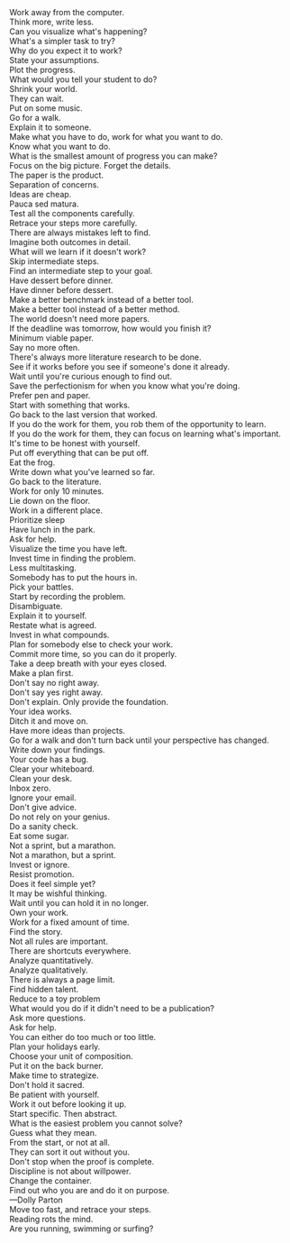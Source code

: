 <div class="card">Work away from the computer.</div>
<div class="card">Think more, write less.</div>
<div class="card">Can you visualize what's happening?</div>
<div class="card">What's a simpler task to try?</div>
<div class="card">Why do you expect it to work?</div>
<div class="card">State your assumptions.</div>
<div class="card">Plot the progress.</div>
<div class="card">What would you tell your student to do?</div>
<div class="card">Shrink your world.</div>
<div class="card">They can wait.</div>
<div class="card">Put on some music.</div>
<div class="card">Go for a walk.</div>
<div class="card">Explain it to someone.</div>
<div class="card">Make what you have to do, work for what you want to do.</div>
<div class="card">Know what you want to do.</div>
<div class="card">What is the smallest amount of progress you can make?</div>
<div class="card">Focus on the big picture. Forget the details.</div>
<div class="card">The paper is the product.</div>
<div class="card">Separation of concerns.</div>
<div class="card">Ideas are cheap.</div>
<div class="card">Pauca sed matura.</div>
<div class="card">Test all the components carefully.</div>
<div class="card">Retrace your steps more carefully.</div>
<div class="card">There are always mistakes left to find.</div>
<div class="card">Imagine both outcomes in detail.</div>
<div class="card">What will we learn if it doesn't work?</div>
<div class="card">Skip intermediate steps.</div>
<div class="card">Find an intermediate step to your goal.</div>
<div class="card">Have dessert before dinner.</div>
<div class="card">Have dinner before dessert.</div>
<div class="card">Make a better benchmark instead of a better tool.</div>
<div class="card">Make a better tool instead of a better method.</div>
<div class="card">The world doesn't need more papers.</div>
<div class="card">If the deadline was tomorrow, how would you finish it?</div>
<div class="card">Minimum viable paper.</div>
<div class="card">Say no more often.</div>
<div class="card">There's always more literature research to be done.</div>
<div class="card">See if it works before you see if someone's done it already.</div>
<div class="card">Wait until you're curious enough to find out.</div>
<div class="card">Save the perfectionism for when you know what you're doing.</div>
<div class="card">Prefer pen and paper.</div>
<div class="card">Start with something that works.</div>
<div class="card">Go back to the last version that worked.</div>
<div class="card">If you do the work for them, you rob them of the opportunity to learn.</div>
<div class="card">If you do the work for them, they can focus on learning what's important.</div>
<div class="card">It's time to be honest with yourself.</div>
<div class="card">Put off everything that can be put off.</div>
<div class="card">Eat the frog.</div>
<div class="card">Write down what you've learned so far.</div>
<div class="card">Go back to the literature.</div>
<div class="card">Work for only 10 minutes.</div>
<div class="card">Lie down on the floor.</div>
<div class="card">Work in a different place.</div>
<div class="card">Prioritize sleep</div>
<div class="card">Have lunch in the park.</div>
<div class="card">Ask for help.</div>
<div class="card">Visualize the time you have left.</div>
<div class="card">Invest time in finding the problem.</div>
<div class="card">Less multitasking.</div>
<div class="card">Somebody has to put the hours in.</div>
<div class="card">Pick your battles.</div>
<div class="card">Start by recording the problem.</div>
<div class="card">Disambiguate.</div>
<div class="card">Explain it to yourself.</div>
<div class="card">Restate what is agreed.</div>
<div class="card">Invest in what compounds.</div>
<div class="card">Plan for somebody else to check your work.</div>
<div class="card">Commit more time, so you can do it properly.</div>
<div class="card">Take a deep breath with your eyes closed.</div>
<div class="card">Make a plan first.</div>
<div class="card">Don't say no right away.</div>
<div class="card">Don't say yes right away.</div>
<div class="card">Don't explain. Only provide the foundation.</div>
<div class="card">Your idea works.</div>
<div class="card">Ditch it and move on.</div>
<div class="card">Have more ideas than projects.</div>
<div class="card">Go for a walk and don't turn back until your perspective has changed.</div>
<div class="card">Write down your findings.</div>
<div class="card">Your code has a bug.</div>
<div class="card">Clear your whiteboard.</div>
<div class="card">Clean your desk.</div>
<div class="card">Inbox zero.</div>
<div class="card">Ignore your email.</div>
<div class="card">Don't give advice.</div>
<div class="card">Do not rely on your genius.</div>
<div class="card">Do a sanity check.</div>
<div class="card">Eat some sugar.</div>
<div class="card">Not a sprint, but a marathon.</div>
<div class="card">Not a marathon, but a sprint.</div>
<div class="card">Invest or ignore.</div>
<div class="card">Resist promotion.</div>
<div class="card">Does it feel simple yet?</div>
<div class="card">It may be wishful thinking.</div>
<div class="card">Wait until you can hold it in no longer.</div>
<div class="card">Own your work.</div>
<div class="card">Work for a fixed amount of time.</div>
<div class="card">Find the story.</div>
<div class="card">Not all rules are important.</div>
<div class="card">There are shortcuts everywhere.</div>
<div class="card">Analyze quantitatively.</div>
<div class="card">Analyze qualitatively.</div>
<div class="card">There is always a page limit.</div>
<div class="card">Find hidden talent.</div>
<div class="card">Reduce to a toy problem</div>
<div class="card">What would you do if it didn't need to be a publication?</div>
<div class="card">Ask more questions.</div>
<div class="card">Ask for help.</div>
<div class="card">You can either do too much or too little.</div>
<div class="card">Plan your holidays early.</div>
<div class="card">Choose your unit of composition.</div>
<div class="card">Put it on the back burner.</div>
<div class="card">Make time to strategize.</div>
<div class="card">Don't hold it sacred.</div>
<div class="card">Be patient with yourself.</div>
<div class="card">Work it out before looking it up.</div>
<div class="card">Start specific. Then abstract.</div>
<div class="card">What is the easiest problem you cannot solve?</div>
<div class="card">Guess what they mean.</div>
<div class="card">From the start, or not at all.</div>
<div class="card">They can sort it out without you.</div>
<div class="card">Don't stop when the proof is complete.</div>
<div class="card">Discipline is not about willpower.</div>
<div class="card">Change the container.</div>
<div class="card">Find out who you are and do it on purpose.<br/>—Dolly Parton</div>
<div class="card">Move too fast, and retrace your steps.</div>
<div class="card">Reading rots the mind.</div>
<div class="card">Are you running, swimming or surfing?